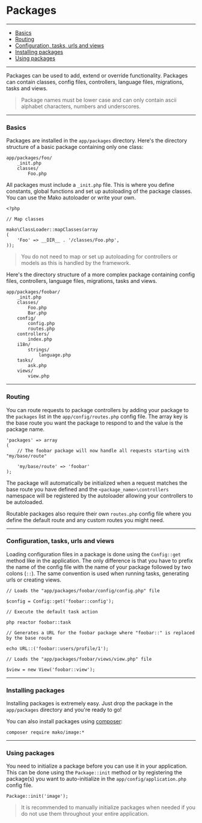 # Packages

--------------------------------------------------------

* [Basics](#basics)
* [Routing](#routing)
* [Configuration, tasks, urls and views](#configuration_tasks_urls_and_views)
* [Installing packages](#installing_packages)
* [Using packages](#using_packages)

--------------------------------------------------------

Packages can be used to add, extend or override functionality. Packages can contain classes, config files, controllers, language files, migrations, tasks and views.

> Package names must be lower case and can only contain ascii alphabet characters, numbers and underscores.

--------------------------------------------------------

<a id="basics"></a>

### Basics

Packages are installed in the ```app/packages``` directory. Here's the directory structure of a basic package containing only one class:

	app/packages/foo/
		_init.php
		classes/
			Foo.php

All packages must include a ```_init.php``` file. This is where you define constants, global functions and set up autoloading of the package classes. You can use the Mako autoloader or write your own.

	<?php

	// Map classes

	mako\ClassLoader::mapClasses(array
	(
		'Foo' => __DIR__ . '/classes/Foo.php',
	));

> You do not need to map or set up autoloading for controllers or models as this is handled by the framework.

Here's the directory structure of a more complex package containing config files, controllers, language files, migrations, tasks and views.

	app/packages/foobar/
		_init.php
		classes/
			Foo.php
			Bar.php
		config/
			config.php
			routes.php
		controllers/
			index.php
		i18n/
			strings/
				language.php
		tasks/
			ask.php
		views/
			view.php

--------------------------------------------------------

<a id="routing"></a>

### Routing

You can route requests to package controllers by adding your package to the ```packages``` list in the ```app/config/routes.php``` config file. The array key is the base route you want the package to respond to and the value is the package name.

	'packages' => array
	(
		// The foobar package will now handle all requests starting with "my/base/route"
		
		'my/base/route' => 'foobar'
	);

The package will automatically be initialized when a request matches the base route you have defined and the ```<package_name>\controllers``` namespace will be registered by the autoloader allowing your controllers to be autoloaded.

Routable packages also require their own ```routes.php``` config file where you define the default route and any custom routes you might need.

--------------------------------------------------------

<a id="configuration_tasks_urls_and_views"></a>

### Configuration, tasks, urls and views

Loading configuration files in a package is done using the ```Config::get``` method like in the application. The only difference is that you have to prefix the name of the config file with the name of your package followed by two colons (```::```). The same convention is used when running tasks, generating urls or creating views.

	// Loads the "app/packages/foobar/config/config.php" file

	$config = Config::get('foobar::config');

	// Execute the default task action

	php reactor foobar::task

	// Generates a URL for the foobar package where "foobar::" is replaced by the base route

	echo URL::('foobar::users/profile/1');

	// Loads the "app/packages/foobar/views/view.php" file

	$view = new View('foobar::view');

--------------------------------------------------------

<a id="installing_packages"></a>

### Installing packages

Installing packages is extremely easy. Just drop the package in the ```app/packages``` directory and you're ready to go! 

You can also install packages using [composer](http://packagist.org/):

	composer require mako/image:*

--------------------------------------------------------

<a id="using_packages"></a>

### Using packages

You need to initialize a package before you can use it in your application. This can be done using the ```Package::init``` method or by registering the package(s) you want to auto-initialize in the ```app/config/application.php``` config file.

	Package::init('image');

> It is recommended to manually initialize packages when needed if you do not use them throughout your entire application.


